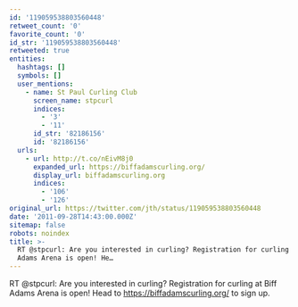 ```yaml
---
id: '119059538803560448'
retweet_count: '0'
favorite_count: '0'
id_str: '119059538803560448'
retweeted: true
entities:
  hashtags: []
  symbols: []
  user_mentions:
    - name: St Paul Curling Club
      screen_name: stpcurl
      indices:
        - '3'
        - '11'
      id_str: '82186156'
      id: '82186156'
  urls:
    - url: http://t.co/nEivM8j0
      expanded_url: https://biffadamscurling.org/
      display_url: biffadamscurling.org
      indices:
        - '106'
        - '126'
original_url: https://twitter.com/jth/status/119059538803560448
date: '2011-09-28T14:43:00.000Z'
sitemap: false
robots: noindex
title: >-
  RT @stpcurl: Are you interested in curling? Registration for curling at Biff
  Adams Arena is open! He…
---
```


RT @stpcurl: Are you interested in curling? Registration for curling at Biff Adams Arena is open! Head to https://biffadamscurling.org/ to sign up.